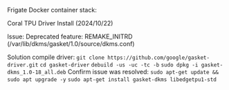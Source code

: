 Frigate Docker container stack:


Coral TPU Driver Install (2024/10/22)


Issue:
Deprecated feature: REMAKE_INITRD (/var/lib/dkms/gasket/1.0/source/dkms.conf)

Solution compile driver:
`git clone https://github.com/google/gasket-driver.git`
`cd gasket-driver`
`debuild -us -uc -tc -b`
`sudo dpkg -i gasket-dkms_1.0-18_all.deb`
Confirm issue was resolved:
`sudo apt-get update && sudo apt upgrade -y`
`sudo apt-get install gasket-dkms libedgetpu1-std`


